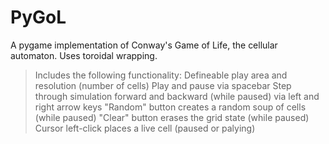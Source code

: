 # PyGoL
A pygame implementation of Conway's Game of Life, the cellular automaton. Uses toroidal wrapping.

>Includes the following functionality:
>Defineable play area and resolution (number of cells)
>Play and pause via spacebar
>Step through simulation forward and backward (while paused) via left and right arrow keys
>"Random" button creates a random soup of cells (while paused)
>"Clear" button erases the grid state (while paused)
>Cursor left-click places a live cell (paused or palying)
